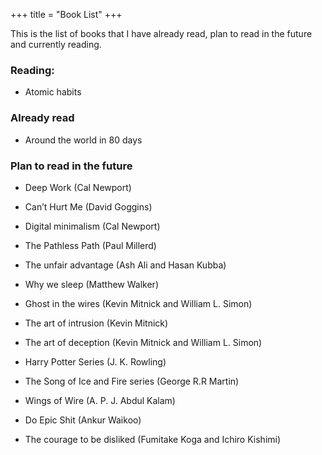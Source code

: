 +++
title = "Book List"
+++

This is the list of books that I have already read, plan to read in the future and currently reading.

### Reading:

* Atomic habits


### Already read

* Around the world in 80 days

   
### Plan to read in the future

* Deep Work (Cal Newport)

* Can’t Hurt Me (David Goggins)

* Digital minimalism (Cal Newport)

* The Pathless Path (Paul Millerd)

* The unfair advantage (Ash Ali and Hasan Kubba)

* Why we sleep (Matthew Walker)

* Ghost in the wires (Kevin Mitnick and William L. Simon)

* The art of intrusion (Kevin Mitnick)

* The art of deception (Kevin Mitnick and William L. Simon)

* Harry Potter Series (J. K. Rowling)

* The Song of Ice and Fire series (George R.R Martin)

* Wings of Wire (A. P. J. Abdul Kalam)

* Do Epic Shit (Ankur Waikoo)

* The courage to be disliked (Fumitake Koga and Ichiro Kishimi)